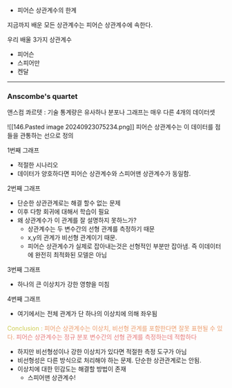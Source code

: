 - 피어슨 상관계수의 한계

지금까지 배운 모든 상관계수는 피어슨 상관계수에 속한다.

우리 배울 3가지 상관계수
- 피어슨
- 스피어만
- 켄달

---
### Anscombe's quartet

앤스컴 콰르텟 : 기술 통계량은 유사하나 분포나 그래프는 매우 다른 4개의 데이터셋

![[146.Pasted image 20240923075234.png]]
피어슨 상관계수는 이 데이터를 점들을 관통하는 선으로 정의

1번째 그래프
- 적절한 시나리오
- 데이터가 양호하다면 피어슨 상관계수와 스피어맨 상관계수가 동일함.

2번째 그래프 
- 단순한 상관관계로는 해결 할수 없는 문제
- 이후 다항 회귀에 대해서 학습이 필요
- 왜 상관계수가 이 관계를 잘 설명하지 못하느가?
	- 상관계수는 두 변수간의 선형 관계를 측정하기 때문
	- x,y의 관계가 비선형 관계이기 때문.
	- 피어슨 상관계수가 실제로 잡아내는것은 선형적인 부분만 잡아냄. 즉 이데이터에 완전히 최적화된 모델은 아님


3번째 그래프
- 하나의 큰 이상치가 강한 영향을 미침

4번째 그래프
- 여기에서는 전체 관계가 단 하나의 이상치에 의해 좌우됨

<span style="color:rgb(205, 205, 81)">Conclusion :</span>  <span style="color:rgb(236, 158, 111)">피어슨 상관계수는 이상치, 비선형 관계를 포함한다면 잘못 표현될 수 있다.</span>
<span style="color:rgb(230, 122, 122)">피어슨 상관계수는 정규 분포 변수간의 선형 관계를 측정하는데 적합하다</span> 
- 하지만 비선형성이나 강한 이상치가 있다면 적절한 측정 도구가 아님
- 비선형성은 다른 방식으로 처리해야 하는 문제. 단순한 상관관계로는 안됨.
- 이상치에 대한 민감도는 해결할 방법이 존재
	- 스피어맨 상관계수!



